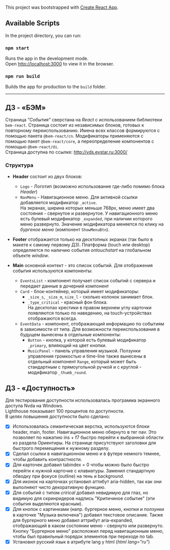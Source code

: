 This project was bootstrapped with [Create React App](https://github.com/facebook/create-react-app).

## Available Scripts

In the project directory, you can run:

### `npm start`

Runs the app in the development mode.<br>
Open [http://localhost:3000](http://localhost:3000) to view it in the browser.

### `npm run build`

Builds the app for production to the `build` folder.<br>
___

## ДЗ - «БЭМ»
Страница *"События"* сверстана на *React* с использованием библиотеки `bem-react`.
Страница состоит из независимых блоков, готовых к повторному переиспользованию. Имена всех классов формируются с помощью пакета `@bem-react/cn`. Модификаторы применяются с помощью пакет `@bem-react/core`, а переопределение компонентов с помощью `@bem-react/di`.  
Страница доступна по ссылке: http://vds.evstar.ru:3000/

### Структура
- **Header** состоит из двух блоков:
  - `Logo` - Логотип (возможно использование где-либо помимо блока *Header*)  
  - `NavMenu` - Навигационное меню. Для активной ссылки добавляется модификатор `_active`.  
  На экранах, ширина которых меньше 768px, меню имеет два состояния - свернутое и развернутое. У навигационного меню есть булевый модификатор `_expanded`, при наличии которого меню развернуто. Значение модификатора меняется по клику на *бургеное меню* (компонент `ShowMenuBtn`).  

- **Footer** отображается только на десктопных экранах (так было в макете к самому первому ДЗ). Платформа (touch или desktop) определяется по наличию события *ontouchstart* на глобальном объекте *window*.  

- **Main** основной контект - это список событий. Для отображения события используются компоненты:
  - `EventsList` - компонент получает список событий с сервера и передает данные в дочерний компонент    
  - `Card` - блок-контейнер, который имеет модификаторы:  
    - `_size_s`, `_size_m`, `size_l` - сколько колонок занимает блок.  
    - `_type_critical` - красный фон блока.  
    На десктопах крестики в правом верхнем углу карточки появляются только по наведению, на touch-устройствах отображаются всегда.  
  - `EventData` - компонент, отображающий информацию по событиям в зависимости от типа. Для возможности переиспользования в будущем вынесены в отдельные компоненты:  
    - `Button` - кнопка, у которой есть булевый модификатор `_primary`, влияющий на цвет кнопки.  
    - `MusicPanel` - панель управления музыкой. Ползунки управления громкостью и time-line также вынесены в отдельный компонент `Range`, который может быть стандартным с прямоугольной ручкой и с круглой - модификатор `_thumb_round`.  

## ДЗ - «Доступность»
Для тестирования доступности использовалась программа экранного доступа Nvda на Windows.  
Lighthouse показывает 100 процентов по доступности.  
В целях повышения доступности было сделано:  
- [x] Использовалась семантическая верстка, используются блоки header, main, footer. Навигационное меню обернуто в тег nav. Это позволяет по нажатию ins + f7 быстро перейти к выбранной области из раздела Ориентиры. На странице присутствуют заголовки для быстрого перемещения к нужному разделу.  
- [x] Сделал ссылки в навигационном меню и в футере немного темнее, чтобы добавить контрастности.  
- [x] Для карточек добавил tabindex = 0 чтобы можно было быстро перейти к нужной карточке с клавиатуры. Заменил стандартную обводку при фокусе (outline) на тень и background.  
- [x] Для иконок на карточках установил аттибут aria-hidden, так как они выполняют чисто декоративную функцию.  
- [x] Для событий с типом *crirical* добавил невидимую для глаз, но видимую для скринридеров надпись "Критичиное событие" (эти события выделяются красным).  
- [x] Для кнопок с картинками (напр. бургерное меню, кнопки и ползунки в карточке "Музыка включена") добавил текстовое описание. Также для бургерного меню добавил аттрибут aria-expanded, отображающий в каком состоянии меню - свернуто или развернуто. Кнопку "Бургерное меню" расположил перед навигационным меню, чтобы был правильный порядок элементов при переходе по tab.  
- [x] Установил русский язык в атрибуте lang у html (*html lang="ru"*)  
